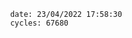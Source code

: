 

                date: 23/04/2022 17:58:30
                cycles: 67680

                         